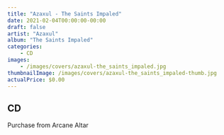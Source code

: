 ```yaml
---
title: "Azaxul - The Saints Impaled"
date: 2021-02-04T00:00:00-00:00
draft: false
artist: "Azaxul"
album: "The Saints Impaled"
categories:
    - CD
images:
    - /images/covers/azaxul-the_saints_impaled.jpg
thumbnailImage: /images/covers/azaxul-the_saints_impaled-thumb.jpg
actualPrice: $0.00
---
```


## CD
Purchase from Arcane Altar
